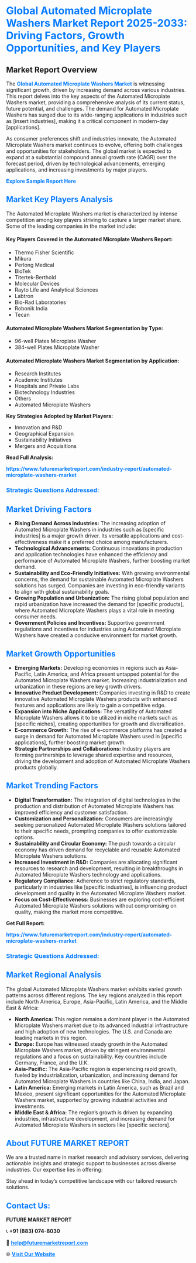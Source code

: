 <h1 style="color: #007BFF;">Global Automated Microplate Washers Market Report 2025-2033: Driving Factors, Growth Opportunities, and Key Players</h1>

<section id="overview">
<h2>Market Report Overview</h2>
<p>The <a href="https://www.futuremarketreport.com/industry-report/automated-microplate-washers-market" style="color: #007BFF; text-decoration: none;"><strong>Global Automated Microplate Washers Market</strong></a> is witnessing significant growth, driven by increasing demand across various industries. This report delves into the key aspects of the Automated Microplate Washers market, providing a comprehensive analysis of its current status, future potential, and challenges. The demand for Automated Microplate Washers has surged due to its wide-ranging applications in industries such as [insert industries], making it a critical component in modern-day [applications].</p>
<p>As consumer preferences shift and industries innovate, the Automated Microplate Washers market continues to evolve, offering both challenges and opportunities for stakeholders. The global market is expected to expand at a substantial compound annual growth rate (CAGR) over the forecast period, driven by technological advancements, emerging applications, and increasing investments by major players.</p>
</section>

<section id="overview">
<p><a href="https://www.futuremarketreport.com/request-sample/reportId=128000" style="color: #007BFF; text-decoration: none;"><strong>Explore Sample Report Here</strong></a></p>
</section>

<section id="key-players">
<h2 style="color: #007BFF;">Market Key Players Analysis</h2>
<p>The Automated Microplate Washers market is characterized by intense competition among key players striving to capture a larger market share. Some of the leading companies in the market include:</p>
<h4>Key Players Covered in the Automated Microplate Washers Report:</h4>
<ul><li>Thermo Fisher Scientific</li><li>Mikura</li><li>Perlong Medical</li><li>BioTek</li><li>Titertek-Berthold</li><li>Molecular Devices</li><li>Rayto Life and Analytical Sciences</li><li>Labtron</li><li>Bio-Rad Laboratories</li><li>Robonik India</li><li>Tecan</li></ul>
<h4>Automated Microplate Washers Market Segmentation by Type:</h4>
<ul><li>96-well Plates Microplate Washer</li><li>384-well Plates Microplate Washer</li></ul>

<h4>Automated Microplate Washers Market Segmentation by Application:</h4>
<ul><li>Research Institutes</li><li>Academic Institutes</li><li>Hospitals and Private Labs</li><li>Biotechnology Industries</li><li>Others</li><li>Automated Microplate Washers</li></ul>
<p><strong>Key Strategies Adopted by Market Players:</strong></p>
<ul>
<li>Innovation and R&D</li>
<li>Geographical Expansion</li>
<li>Sustainability Initiatives</li>
<li>Mergers and Acquisitions</li>
</ul>
</section>

<section>
<p><strong>Read Full Analysis: </strong></p><a href="https://www.futuremarketreport.com/industry-report/automated-microplate-washers-market" style="color: #007BFF; text-decoration: none;"><strong>https://www.futuremarketreport.com/industry-report/automated-microplate-washers-market</strong></a>
<h3 style="color: #007BFF;">Strategic Questions Addressed:</h3>
</section>

<section id="driving-factors">
<h2 style="color: #007BFF;">Market Driving Factors</h2>
<ul>
<li><strong>Rising Demand Across Industries:</strong> The increasing adoption of Automated Microplate Washers in industries such as [specific industries] is a major growth driver. Its versatile applications and cost-effectiveness make it a preferred choice among manufacturers.</li>
<li><strong>Technological Advancements:</strong> Continuous innovations in production and application technologies have enhanced the efficiency and performance of Automated Microplate Washers, further boosting market demand.</li>
<li><strong>Sustainability and Eco-Friendly Initiatives:</strong> With growing environmental concerns, the demand for sustainable Automated Microplate Washers solutions has surged. Companies are investing in eco-friendly variants to align with global sustainability goals.</li>
<li><strong>Growing Population and Urbanization:</strong> The rising global population and rapid urbanization have increased the demand for [specific products], where Automated Microplate Washers plays a vital role in meeting consumer needs.</li>
<li><strong>Government Policies and Incentives:</strong> Supportive government regulations and incentives for industries using Automated Microplate Washers have created a conducive environment for market growth.</li>
</ul>
</section>

<section id="growth-opportunities">
<h2 style="color: #007BFF;">Market Growth Opportunities</h2>
<ul>
<li><strong>Emerging Markets:</strong> Developing economies in regions such as Asia-Pacific, Latin America, and Africa present untapped potential for the Automated Microplate Washers market. Increasing industrialization and urbanization in these regions are key growth drivers.</li>
<li><strong>Innovative Product Development:</strong> Companies investing in R&D to create innovative Automated Microplate Washers products with enhanced features and applications are likely to gain a competitive edge.</li>
<li><strong>Expansion into Niche Applications:</strong> The versatility of Automated Microplate Washers allows it to be utilized in niche markets such as [specific niches], creating opportunities for growth and diversification.</li>
<li><strong>E-commerce Growth:</strong> The rise of e-commerce platforms has created a surge in demand for Automated Microplate Washers used in [specific applications], further boosting market growth.</li>
<li><strong>Strategic Partnerships and Collaborations:</strong> Industry players are forming partnerships to leverage shared expertise and resources, driving the development and adoption of Automated Microplate Washers products globally.</li>
</ul>
</section>

<section id="trending-factors">
<h2 style="color: #007BFF;">Market Trending Factors</h2>
<ul>
<li><strong>Digital Transformation:</strong> The integration of digital technologies in the production and distribution of Automated Microplate Washers has improved efficiency and customer satisfaction.</li>
<li><strong>Customization and Personalization:</strong> Consumers are increasingly seeking personalized Automated Microplate Washers solutions tailored to their specific needs, prompting companies to offer customizable options.</li>
<li><strong>Sustainability and Circular Economy:</strong> The push towards a circular economy has driven demand for recyclable and reusable Automated Microplate Washers solutions.</li>
<li><strong>Increased Investment in R&D:</strong> Companies are allocating significant resources to research and development, resulting in breakthroughs in Automated Microplate Washers technology and applications.</li>
<li><strong>Regulatory Compliance:</strong> Adherence to strict regulatory standards, particularly in industries like [specific industries], is influencing product development and quality in the Automated Microplate Washers market.</li>
<li><strong>Focus on Cost-Effectiveness:</strong> Businesses are exploring cost-efficient Automated Microplate Washers solutions without compromising on quality, making the market more competitive.</li>
</ul>
</section>

<section>
<p><strong>Get Full Report: </strong></p><a href="https://www.futuremarketreport.com/industry-report/automated-microplate-washers-market" style="color: #007BFF; text-decoration: none;"><strong>https://www.futuremarketreport.com/industry-report/automated-microplate-washers-market</strong></a>
<h3 style="color: #007BFF;">Strategic Questions Addressed:</h3>
</section>


<section id="regional-analysis">
<h2 style="color: #007BFF;">Market Regional Analysis</h2>
<p>The global Automated Microplate Washers market exhibits varied growth patterns across different regions. The key regions analyzed in this report include North America, Europe, Asia-Pacific, Latin America, and the Middle East & Africa:</p>
<ul>
<li><strong>North America:</strong> This region remains a dominant player in the Automated Microplate Washers market due to its advanced industrial infrastructure and high adoption of new technologies. The U.S. and Canada are leading markets in this region.</li>
<li><strong>Europe:</strong> Europe has witnessed steady growth in the Automated Microplate Washers market, driven by stringent environmental regulations and a focus on sustainability. Key countries include Germany, France, and the U.K.</li>
<li><strong>Asia-Pacific:</strong> The Asia-Pacific region is experiencing rapid growth, fueled by industrialization, urbanization, and increasing demand for Automated Microplate Washers in countries like China, India, and Japan.</li>
<li><strong>Latin America:</strong> Emerging markets in Latin America, such as Brazil and Mexico, present significant opportunities for the Automated Microplate Washers market, supported by growing industrial activities and investments.</li>
<li><strong>Middle East & Africa:</strong> The region’s growth is driven by expanding industries, infrastructure development, and increasing demand for Automated Microplate Washers in sectors like [specific sectors].</li>
</ul>
</section>

<footer>
<h2 style="color: #007BFF;">About FUTURE MARKET REPORT</h2>
<p>We are a trusted name in market research and advisory services, delivering actionable insights and strategic support to businesses across diverse industries. Our expertise lies in offering:</p>

<p>Stay ahead in today’s competitive landscape with our tailored research solutions.</p>

<h2 style="color: #007BFF;">Contact Us:</h2>
<p><strong>FUTURE MARKET REPORT</strong></p>
<p>📞 <strong>+91 (883) 074-8030</strong></p>
<p>📧 <strong><a href="mailto:help@futuremarketreport.com" style="color: #007BFF;">help@futuremarketreport.com</a></strong></p>
<p>🌐 <strong><a href="https://www.futuremarketreport.com/" style="color: #007BFF;">Visit Our Website</a></strong></p>
</footer>